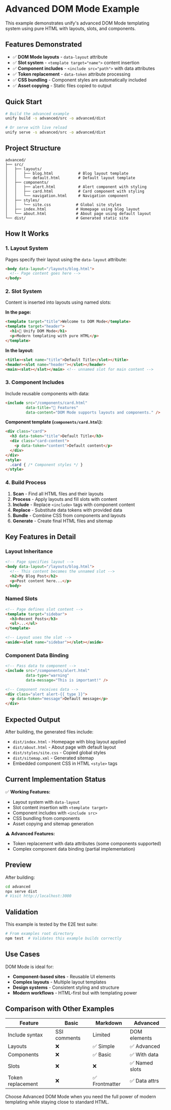 # Advanced DOM Mode Example

This example demonstrates unify's advanced DOM Mode templating system using pure HTML with layouts, slots, and components.

## Features Demonstrated

- ✅ **DOM Mode layouts** - `data-layout` attribute  
- ✅ **Slot system** - `<template target="name">` content insertion
- ✅ **Component includes** - `<include src="path">` with data attributes
- ✅ **Token replacement** - `data-token` attribute processing  
- ✅ **CSS bundling** - Component styles are automatically included
- ✅ **Asset copying** - Static files copied to output

## Quick Start

```bash
# Build the advanced example
unify build -s advanced/src -o advanced/dist

# Or serve with live reload  
unify serve -s advanced/src -o advanced/dist
```

## Project Structure

```
advanced/
├── src/
│   ├── layouts/
│   │   ├── blog.html           # Blog layout template
│   │   └── default.html        # Default layout template  
│   ├── components/
│   │   ├── alert.html          # Alert component with styling
│   │   ├── card.html           # Card component with styling
│   │   └── navigation.html     # Navigation component
│   ├── styles/
│   │   └── site.css           # Global site styles
│   ├── index.html             # Homepage using blog layout
│   └── about.html             # About page using default layout
└── dist/                      # Generated static site
```

## How It Works

### 1. Layout System

Pages specify their layout using the `data-layout` attribute:

```html
<body data-layout="/layouts/blog.html">
  <!-- Page content goes here -->
</body>
```

### 2. Slot System  

Content is inserted into layouts using named slots:

**In the page:**
```html
<template target="title">Welcome to DOM Mode</template>
<template target="header">
  <h1>🧱 Unify DOM Mode</h1>
  <p>Modern templating with pure HTML</p>
</template>
```

**In the layout:**
```html
<title><slot name="title">Default Title</slot></title>
<header><slot name="header"></slot></header>
<main><slot></slot></main> <!-- unnamed slot for main content -->
```

### 3. Component Includes

Include reusable components with data:

```html
<include src="/components/card.html"
         data-title="🎯 Features"
         data-content="DOM Mode supports layouts and components." />
```

**Component template (`components/card.html`):**
```html
<div class="card">
  <h3 data-token="title">Default Title</h3>
  <div class="card-content">
    <p data-token="content">Default content</p>
  </div>
</div>
<style>
  .card { /* Component styles */ }
</style>
```

### 4. Build Process

1. **Scan** - Find all HTML files and their layouts
2. **Process** - Apply layouts and fill slots with content
3. **Include** - Replace `<include>` tags with component content  
4. **Replace** - Substitute data tokens with provided data
5. **Bundle** - Combine CSS from components and layouts
6. **Generate** - Create final HTML files and sitemap

## Key Features in Detail

### Layout Inheritance

```html
<!-- Page specifies layout -->
<body data-layout="/layouts/blog.html">
  <!-- This content becomes the unnamed slot -->
  <h2>My Blog Post</h2>
  <p>Post content here...</p>
</body>
```

### Named Slots

```html
<!-- Page defines slot content -->  
<template target="sidebar">
  <h3>Recent Posts</h3>
  <ul>...</ul>
</template>

<!-- Layout uses the slot -->
<aside><slot name="sidebar"></slot></aside>
```

### Component Data Binding

```html
<!-- Pass data to component -->
<include src="/components/alert.html"
         data-type="warning"
         data-message="This is important!" />

<!-- Component receives data -->
<div class="alert alert-{{ type }}">
  <p data-token="message">Default message</p>
</div>
```

## Expected Output

After building, the generated files include:

- `dist/index.html` - Homepage with blog layout applied
- `dist/about.html` - About page with default layout  
- `dist/styles/site.css` - Copied global styles
- `dist/sitemap.xml` - Generated sitemap
- Embedded component CSS in HTML `<style>` tags

## Current Implementation Status

✅ **Working Features:**
- Layout system with `data-layout`
- Slot content insertion with `<template target>`
- Component includes with `<include src>`
- CSS bundling from components
- Asset copying and sitemap generation

⚠️ **Advanced Features:**  
- Token replacement with data attributes (some components supported)
- Complex component data binding (partial implementation)

## Preview

After building:

```bash
cd advanced  
npx serve dist
# Visit http://localhost:3000
```

## Validation

This example is tested by the E2E test suite:

```bash
# From examples root directory
npm test  # Validates this example builds correctly
```

## Use Cases

DOM Mode is ideal for:

- **Component-based sites** - Reusable UI elements
- **Complex layouts** - Multiple layout templates  
- **Design systems** - Consistent styling and structure
- **Modern workflows** - HTML-first but with templating power

## Comparison with Other Examples

| Feature | Basic | Markdown | Advanced |
|---------|--------|----------|----------|
| Include syntax | SSI comments | Limited | DOM elements |
| Layouts | ❌ | ✅ Simple | ✅ Advanced |
| Components | ❌ | ✅ Basic | ✅ With data |
| Slots | ❌ | ❌ | ✅ Named slots |
| Token replacement | ❌ | ✅ Frontmatter | ✅ Data attrs |

Choose Advanced DOM Mode when you need the full power of modern templating while staying close to standard HTML.